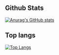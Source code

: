 ## Github Stats
[![Anurag's GitHub stats](https://github-readme-stats.vercel.app/api?username=richuff)](https://github.com/richuff)

## Top langs
[![Top Langs](https://github-readme-stats.vercel.app/api/top-langs/?username=richuff&hide=html&layout=compact)](https://github.com/richuff)
